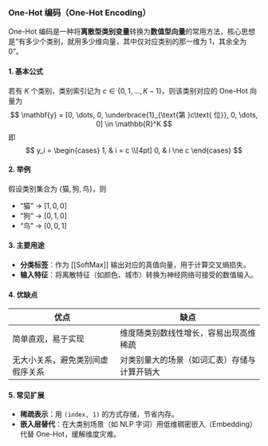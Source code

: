 ### One-Hot 编码（One-Hot Encoding）

One-Hot 编码是一种将**离散型类别变量**转换为**数值型向量**的常用方法，核心思想是“有多少个类别，就用多少维向量，其中仅对应类别的那一维为 1，其余全为 0”。

#### 1. 基本公式  
若有 $K$ 个类别，类别索引记为 $c \in \{0,1,\dots,K-1\}$，则该类别对应的 One-Hot 向量为  
$$
\mathbf{y} = [0, \dots, 0, \underbrace{1}_{\text{第 }c\text{ 位}}, 0, \dots, 0] \in \mathbb{R}^K
$$
即  
$$
y_i = \begin{cases}
1, & i = c \\[4pt]
0, & i \ne c
\end{cases}
$$

#### 2. 举例  
假设类别集合为 $\{\text{猫}, \text{狗}, \text{鸟}\}$，则  
- “猫” → $[1, 0, 0]$  
- “狗” → $[0, 1, 0]$  
- “鸟” → $[0, 0, 1]$

#### 3. 主要用途  
- **分类标签**：作为 [[SoftMax]] 输出对应的真值向量，用于计算交叉熵损失。  
- **输入特征**：将离散特征（如颜色、城市）转换为神经网络可接受的数值输入。  

#### 4. 优缺点  
| 优点 | 缺点 |
|---|---|
| 简单直观，易于实现 | 维度随类别数线性增长，容易出现高维稀疏 |
| 无大小关系，避免类别间虚假序关系 | 对类别量大的场景（如词汇表）存储与计算开销大 |

#### 5. 常见扩展  
- **稀疏表示**：用 `(index, 1)` 的方式存储，节省内存。  
- **嵌入层替代**：在大类别场景（如 NLP 字词）用低维稠密嵌入（Embedding）代替 One-Hot，缓解维度灾难。